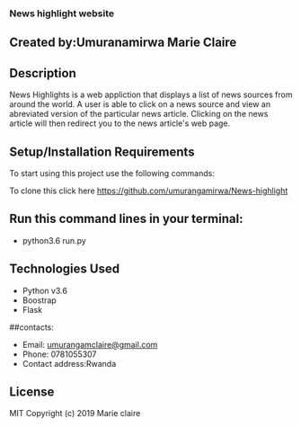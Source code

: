 ### News highlight website

## Created by:Umuranamirwa Marie Claire

## Description


News Highlights is a web appliction that displays a list of news sources from around the world. A user is able to click on a news source and view an abreviated version of the particular news article. Clicking on the news article will then redirect you to the news article's web page.

## Setup/Installation Requirements

To start using this project use the following commands:

To clone this click here https://github.com/umurangamirwa/News-highlight

## Run this command lines in your terminal:

* python3.6 run.py

## Technologies Used

* Python v3.6
* Boostrap
* Flask

##contacts:

* Email: umurangamclaire@gmail.com
* Phone: 0781055307
* Contact address:Rwanda

## License

MIT Copyright (c) 2019 Marie claire
